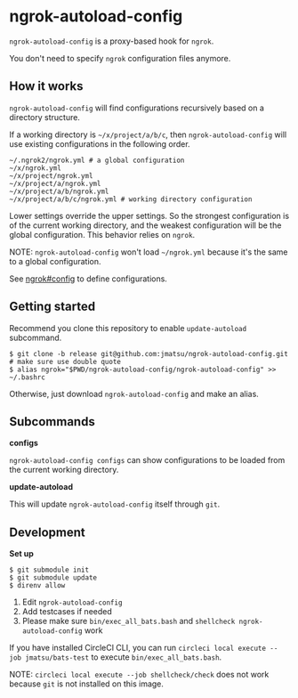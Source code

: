 # ngrok-autoload-config

`ngrok-autoload-config` is a proxy-based hook for `ngrok`.

You don't need to specify `ngrok` configuration files anymore.

## How it works

`ngrok-autoload-config` will find configurations recursively based on a directory structure.

If a working directory is `~/x/project/a/b/c`, then `ngrok-autoload-config` will use existing configurations in the following order.

```
~/.ngrok2/ngrok.yml # a global configuration
~/x/ngrok.yml
~/x/project/ngrok.yml
~/x/project/a/ngrok.yml
~/x/project/a/b/ngrok.yml
~/x/project/a/b/c/ngrok.yml # working directory configuration
```

Lower settings override the upper settings. So the strongest configuration is of the current working directory, and the weakest configuration will be the global configuration. This behavior relies on `ngrok`.

NOTE: `ngrok-autoload-config` won't load `~/ngrok.yml` because it's the same to a global configuration.

See [ngrok#config](https://ngrok.com/docs#config) to define configurations.

## Getting started

Recommend you clone this repository to enable `update-autoload` subcommand.

```
$ git clone -b release git@github.com:jmatsu/ngrok-autoload-config.git
# make sure use double quote
$ alias ngrok="$PWD/ngrok-autoload-config/ngrok-autoload-config" >> ~/.bashrc
```

Otherwise, just download `ngrok-autoload-config` and make an alias.

## Subcommands

**configs**

`ngrok-autoload-config configs` can show configurations to be loaded from the current working directory.

**update-autoload**

This will update `ngrok-autoload-config` itself through `git`.

## Development

**Set up**

```
$ git submodule init
$ git submodule update
$ direnv allow
```

1. Edit `ngrok-autoload-config`
2. Add testcases if needed
3. Please make sure `bin/exec_all_bats.bash` and `shellcheck ngrok-autoload-config` work

If you have installed CircleCI CLI, you can run `circleci local execute --job jmatsu/bats-test` to execute `bin/exec_all_bats.bash`.

NOTE: `circleci local execute --job shellcheck/check` does not work because `git` is not installed on this image.
